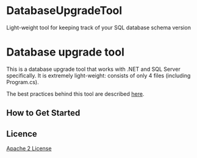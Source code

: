 # DatabaseUpgradeTool
Light-weight tool for keeping track of your SQL database schema version

Database upgrade tool
=====================

This is a database upgrade tool that works with .NET and SQL Server specifically. It is extremely light-weight: consists of only 4 files (including Program.cs).

The best practices behind this tool are described [here][L1].

How to Get Started
--------------





Licence
--------------
[Apache 2 License][L2]



[L1]: http://enterprisecraftsmanship.com/2015/08/10/database-versioning-best-practices/
[L2]: http://www.apache.org/licenses/LICENSE-2.0
[L2]: DddInAction.DB/DBSchema.txt
[L3]: DddInAction.Logic/Utils/Initer.cs